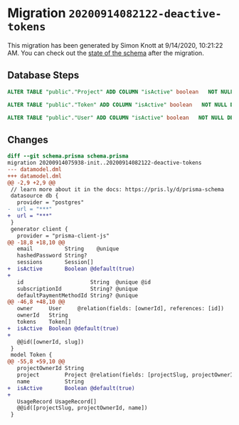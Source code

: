 # Migration `20200914082122-deactive-tokens`

This migration has been generated by Simon Knott at 9/14/2020, 10:21:22 AM.
You can check out the [state of the schema](./schema.prisma) after the migration.

## Database Steps

```sql
ALTER TABLE "public"."Project" ADD COLUMN "isActive" boolean   NOT NULL DEFAULT true

ALTER TABLE "public"."Token" ADD COLUMN "isActive" boolean   NOT NULL DEFAULT true

ALTER TABLE "public"."User" ADD COLUMN "isActive" boolean   NOT NULL DEFAULT true
```

## Changes

```diff
diff --git schema.prisma schema.prisma
migration 20200914075938-init..20200914082122-deactive-tokens
--- datamodel.dml
+++ datamodel.dml
@@ -2,9 +2,9 @@
 // learn more about it in the docs: https://pris.ly/d/prisma-schema
 datasource db {
   provider = "postgres"
-  url = "***"
+  url = "***"
 }
 generator client {
   provider = "prisma-client-js"
@@ -18,8 +18,10 @@
   email          String    @unique
   hashedPassword String?
   sessions       Session[]
+  isActive       Boolean @default(true)
+
   id                     String  @unique @id
   subscriptionId         String? @unique
   defaultPaymentMethodId String? @unique
@@ -46,8 +48,10 @@
   owner     User     @relation(fields: [ownerId], references: [id])
   ownerId   String
   tokens    Token[]
+  isActive  Boolean @default(true)
+
   @@id([ownerId, slug])
 }
 model Token {
@@ -55,8 +59,10 @@
   projectOwnerId String
   project        Project @relation(fields: [projectSlug, projectOwnerId], references: [slug, ownerId])
   name           String
+  isActive       Boolean @default(true)
+
   UsageRecord UsageRecord[]
   @@id([projectSlug, projectOwnerId, name])
 }
```


